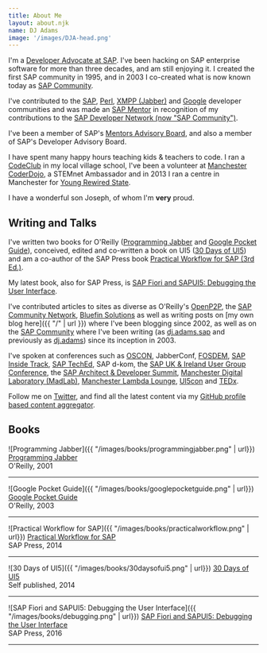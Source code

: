 ```yaml
---
title: About Me
layout: about.njk
name: DJ Adams
image: '/images/DJA-head.png'
---
```


I'm a [Developer Advocate at SAP](https://developers.sap.com/developer-advocates.html). I've been hacking on SAP enterprise software for more than three decades, and am still enjoying it. I created the first SAP community in 1995, and in 2003 I co-created what is now known today as [SAP Community](https://community.sap.com).

I've contributed to the [SAP](http://community.sap.com), [Perl](http://search.cpan.org/~qmacro/), [XMPP (Jabber)](http://xmpp.org) and [Google](http://gtugs.org) developer communities and was made an [SAP Mentor](http://www.sap.com/uk/community/resources/influencer-programs.html) in recognition of my contributions to the [SAP Developer Network (now "SAP Community")](http://community.sap.com).

I've been a member of SAP's [Mentors Advisory Board](https://blogs.sap.com/2016/03/08/introducing-the-new-sap-mentors-advisory-board-2016-2018/), and also a member of SAP's Developer Advisory Board.

I have spent many happy hours teaching kids & teachers to code. I ran a [CodeClub](/2013/04/18/codeclub-thoughts/) in my local village school, I've been a volunteer at [Manchester CoderDojo](http://mcrcoderdojo.org.uk), a STEMnet Ambassador and in 2013 I ran a centre in Manchester for [Young Rewired State](http://getcodingkids.com/young-rewired-state/).

I have a wonderful son Joseph, of whom I'm **very** proud.

## Writing and Talks

I've written two books for O'Reilly ([Programming Jabber](http://shop.oreilly.com/product/9780596002022.do) and [Google Pocket Guide](http://shop.oreilly.com/product/9780596005504.do)), conceived, edited and co-written a book on UI5 ([30 Days of UI5](https://www.amazon.co.uk/30-Days-UI5-Celebrating-milestone-ebook/dp/B017MOJEWG)) and am a co-author of the SAP Press book [Practical Workflow for SAP (3rd Ed.)](https://www.amazon.co.uk/Practical-Workflow-Revised-Rickayzen-Hardcover/dp/B011DCBNZO).

My latest book, also for SAP Press, is [SAP Fiori and SAPUI5: Debugging the User Interface](https://www.sap-press.com/sap-fiori-and-sapui5-debugging-the-user-interface_4305/).

I've contributed articles to sites as diverse as O'Reilly's [OpenP2P](http://www.openp2p.com), the [SAP Community Network](http://scn.sap.com/people/dj.adams.sap/content), [Bluefin Solutions](https://www.bluefinsolutions.com/insights/dj-adams) as well as writing posts on [my own blog here]({{ "/" | url }}) where I've been blogging since 2002, as well as on the [SAP Community](//community.sap.com) where I've been writing (as [dj.adams.sap](//people.sap.com/dj.adams.sap) and previously as [dj.adams](//people.sap.com/dj.adams)) since its inception in 2003.

I've spoken at conferences such as [OSCON](http://www.oscon.com), JabberConf, [FOSDEM](http://www.fosdem.org), [SAP Inside Track](http://scn.sap.com/community/events/inside-track), [SAP TechEd](http://www.sapteched.com), SAP d-kom, the [SAP UK & Ireland User Group Conference](http://www.sapusers.org/), the [SAP Architect & Developer Summit](http://www.bluefinsolutions.com/insights/dj-adams/november-2014/the-inaugural-sap-architect-developer-summit), [Manchester Digital Laboratory (MadLab)](http://madlab.org.uk), [Manchester Lambda Lounge](http://lambdalounge.org.uk), [UI5con](https://www.youtube.com/watch?v=CTgtS6Cd98Y) and [TEDx](http://www.youtube.com/watch?v=-gvOCaExeK0).

Follow me on [Twitter](//twitter.com/qmacro), and find all the latest content via my [GitHub profile based content aggregator](https://github.com/qmacro).

## Books

![Programming Jabber]({{ "/images/books/programmingjabber.png" | url}})
[Programming Jabber](http://shop.oreilly.com/product/9780596002022.do)<br>O'Reilly, 2001
<hr>

![Google Pocket Guide]({{ "/images/books/googlepocketguide.png" | url}})
[Google Pocket Guide](http://shop.oreilly.com/product/9780596005504.do)<br>O'Reilly, 2003
<hr>

![Practical Workflow for SAP]({{ "/images/books/practicalworkflow.png" | url}})
[Practical Workflow for SAP](https://www.amazon.co.uk/Practical-Workflow-Revised-Rickayzen-Hardcover/dp/B011DCBNZO)<br>SAP Press, 2014
<hr>

![30 Days of UI5]({{ "/images/books/30daysofui5.png" | url}})
[30 Days of UI5](https://www.amazon.co.uk/30-Days-UI5-Celebrating-milestone-ebook/dp/B017MOJEWG)<br>Self published, 2014
<hr>

![SAP Fiori and SAPUI5: Debugging the User Interface]({{ "/images/books/debugging.png" | url}})
[SAP Fiori and SAPUI5: Debugging the User Interface](https://www.sap-press.com/sap-fiori-and-sapui5-debugging-the-user-interface_4305/)<br>SAP Press, 2016
<hr>

